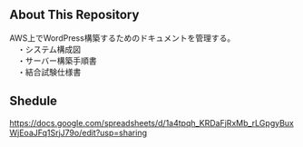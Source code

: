 ## About This Repository
AWS上でWordPress構築するためのドキュメントを管理する。  
　・システム構成図  
　・サーバー構築手順書  
　・結合試験仕様書  

## Shedule
https://docs.google.com/spreadsheets/d/1a4tpqh_KRDaFjRxMb_rLGpgyBuxWjEoaJFq1SrjJ79o/edit?usp=sharing
